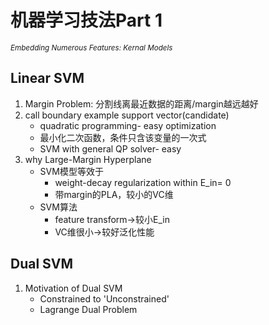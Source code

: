 # 机器学习技法Part 1   

<sub>*Embedding Numerous Features: Kernal Models*</sub>   

## Linear SVM
1. Margin Problem: 分割线离最近数据的距离/margin越远越好
2. call boundary example support vector(candidate)
   * quadratic programming- easy optimization
   * 最小化二次函数，条件只含该变量的一次式
   * SVM with general QP solver- easy
3. why Large-Margin Hyperplane
   * SVM模型等效于
      * weight-decay regularization within E_in= 0
      * 带margin的PLA，较小的VC维
   * SVM算法
      * feature transform->较小E_in
      * VC维很小->较好泛化性能
## Dual SVM
1. Motivation of Dual SVM
   * Constrained to 'Unconstrained'
   * Lagrange Dual Problem